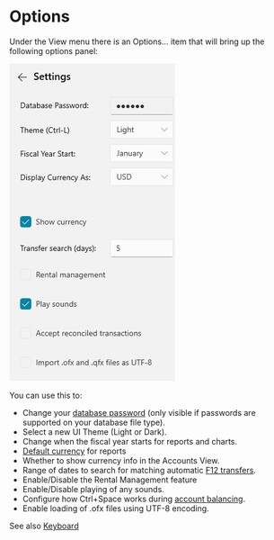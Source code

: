# Options

Under the View menu there is an Options… item that will bring up the following options panel:

![](../Images/Options.png)

You can use this to:

* Change your [database password](Setup.md#security) (only visible if passwords are supported on your database file type).
* Select a new UI Theme (Light or Dark).
* Change when the fiscal year starts for reports and charts.
* [Default currency](Currencies.md) for reports
* Whether to show currency info in the Accounts View.
* Range of dates to search for matching automatic [F12 transfers](Transfers.md).
* Enable/Disable the Rental Management feature
* Enable/Disable playing of any sounds.
* Configure how Ctrl+Space works during [account balancing](../Accounts/BalancingAccounts.md).
* Enable loading of .ofx files using UTF-8 encoding.


See also [Keyboard](Keyboard.md)
